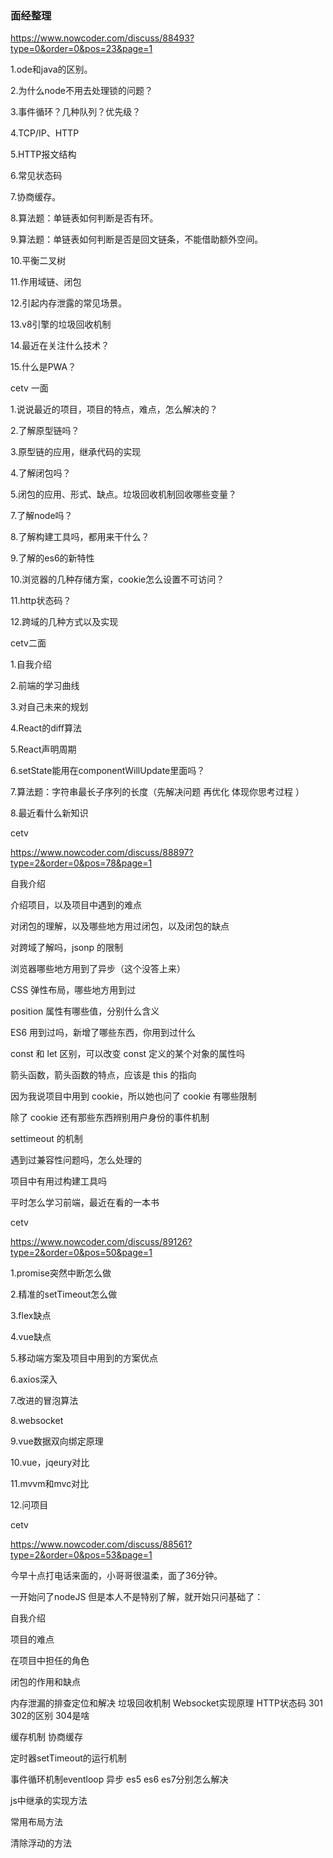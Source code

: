 ### 面经整理

 

https://www.nowcoder.com/discuss/88493?type=0&order=0&pos=23&page=1

1.ode和java的区别。 

  2.为什么node不用去处理锁的问题？ 

  3.事件循环？几种队列？优先级？ 

  4.TCP/IP、HTTP 

  5.HTTP报文结构 

  6.常见状态码 

  7.协商缓存。 

  8.算法题：单链表如何判断是否有环。 

  9.算法题：单链表如何判断是否是回文链条，不能借助额外空间。 

  10.平衡二叉树 

  11.作用域链、闭包 

  12.引起内存泄露的常见场景。 

  13.v8引擎的垃圾回收机制 

  14.最近在关注什么技术？ 

  15.什么是PWA？



cetv 一面

1.说说最近的项目，项目的特点，难点，怎么解决的？

2.了解原型链吗？

3.原型链的应用，继承代码的实现

4.了解闭包吗？

5.闭包的应用、形式、缺点。垃圾回收机制回收哪些变量？

7.了解node吗？

8.了解构建工具吗，都用来干什么？

9.了解的es6的新特性

10.浏览器的几种存储方案，cookie怎么设置不可访问？

11.http状态码？

12.跨域的几种方式以及实现

cetv二面

1.自我介绍

2.前端的学习曲线

3.对自己未来的规划

4.React的diff算法

5.React声明周期

6.setState能用在componentWillUpdate里面吗？

7.算法题：字符串最长子序列的长度（先解决问题 再优化 体现你思考过程  ）

8.最近看什么新知识

cetv

https://www.nowcoder.com/discuss/88897?type=2&order=0&pos=78&page=1

自我介绍 		

介绍项目，以及项目中遇到的难点 		

对闭包的理解，以及哪些地方用过闭包，以及闭包的缺点 		

对跨域了解吗，jsonp 的限制 		

浏览器哪些地方用到了异步（这个没答上来） 		

CSS 弹性布局，哪些地方用到过 		

position 属性有哪些值，分别什么含义 		

 ES6 用到过吗，新增了哪些东西，你用到过什么 		

const 和 let 区别，可以改变 const 定义的某个对象的属性吗 		

 箭头函数，箭头函数的特点，应该是 this 的指向 		

 因为我说项目中用到 cookie，所以她也问了 cookie 有哪些限制 		

 除了 cookie 还有那些东西辨别用户身份的事件机制 		

settimeout 的机制 		

遇到过兼容性问题吗，怎么处理的 		

项目中有用过构建工具吗 		

平时怎么学习前端，最近在看的一本书

cetv

https://www.nowcoder.com/discuss/89126?type=2&order=0&pos=50&page=1

1.promise突然中断怎么做 	

2.精准的setTimeout怎么做 	

3.flex缺点 	

4.vue缺点 	

5.移动端方案及项目中用到的方案优点 	

6.axios深入 	

7.改进的冒泡算法 	

8.websocket 	

9.vue数据双向绑定原理 	

10.vue，jqeury对比 	

11.mvvm和mvc对比 	

12.问项目

cetv

https://www.nowcoder.com/discuss/88561?type=2&order=0&pos=53&page=1

今早十点打电话来面的，小哥哥很温柔，面了36分钟。 

一开始问了nodeJS 但是本人不是特别了解，就开始只问基础了： 

自我介绍 

项目的难点  

在项目中担任的角色  

闭包的作用和缺点  

内存泄漏的排查定位和解决
垃圾回收机制
Websocket实现原理
HTTP状态码 301 302的区别  304是啥  

缓存机制 协商缓存   

定时器setTimeout的运行机制  

事件循环机制eventloop
异步 es5 es6 es7分别怎么解决  

js中继承的实现方法 

常用布局方法  

清除浮动的方法  